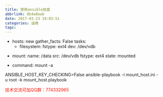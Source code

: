 ```yaml
---
title: 使用ansible挂盘
abbrlink: 8b4a8eab
date: 2017-03-23 19:03:51
categories: 运维
tags:
---
```


- hosts: new
  gather_facts: False
  tasks:
  - filesystem:
      fstype: ext4
      dev: /dev/vdb
<!-- more -->
  - mount:
      name: /data
      src: /dev/vdb
      fstype: ext4
      state: mounted

  - command: mount -a

ANSIBLE_HOST_KEY_CHECKING=False ansible-playbook   -i mount_host.ini -u root -k mount_host.playbook

<font color=#ff1201>技术交流可加QQ群：774332965</font>
